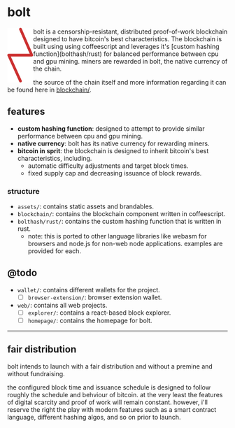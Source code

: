 # bolt
<img src="assets/bolt-reverse.svg" height="125" align="left" />
bolt is a censorship-resistant, distributed proof-of-work blockchain designed 
to have bitcoin's best characteristics. The blockchain is built using using 
coffeescript and leverages it's [custom hashing function](bolthash/rust) for 
balanced performance between cpu and gpu mining. miners are rewarded in bolt,
the native currency of the chain.

the source of the chain itself and more information regarding it can be
found here in [blockchain/](blockchain).

## features

- **custom hashing function**: designed to attempt to provide similar performance between cpu and gpu mining.
- **native currency**: bolt has its native currency for rewarding miners.
- **bitcoin in sprit**: the blockchain is designed to inherit bitcoin's best characteristics, including.
  - automatic difficulty adjustments and target block times.
  - fixed supply cap and decreasing issuance of block rewards.

### structure

- `assets/`: contains static assets and brandables.
- `blockchain/`: contains the blockchain component written in coffeescript.
- `bolthash/rust/`: contains the custom hashing function that is written in rust.
  - note: this is ported to other language libraries like webasm for browsers and node.js for non-web node applications. examples are provided for each.

## @todo
- `wallet/`: contains different wallets for the project.
  - [ ] `browser-extension/`: browser extension wallet.
- `web/`: contains all web projects.
  - [ ] `explorer/`: contains a react-based block explorer.
  - [ ] `homepage/`: contains the homepage for bolt.

---

## fair distribution
bolt intends to launch with a fair distribution and without a premine and
without fundraising.

the configured block time and issuance schedule is designed to follow 
roughly the schedule and behviour of bitcoin. at the very least the features of 
digital scarcity and proof of work will remain constant. however, i'll reserve
the right the play with modern features such as a smart contract language, 
different hashing algos, and so on prior to launch.

